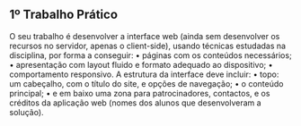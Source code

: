 ## 1º Trabalho Prático
O seu trabalho é desenvolver a interface web (ainda sem
desenvolver os recursos no servidor, apenas o client-side), usando técnicas estudadas na disciplina, por forma a
conseguir:
• páginas com os conteúdos necessários;
• apresentação com layout fluido e formato adequado ao dispositivo;
• comportamento responsivo.
A estrutura da interface deve incluir:
• topo: um cabeçalho, com o título do site, e opções de navegação;
• o conteúdo principal;
• e em baixo uma zona para patrocinadores, contactos, e os créditos da aplicação web (nomes dos alunos
que desenvolveram a solução).
